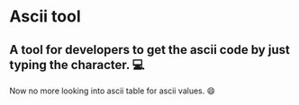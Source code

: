# Ascii tool

## A tool for developers to get the ascii code by just typing the character. :computer:

Now no more looking into ascii table for ascii values. :smile:

